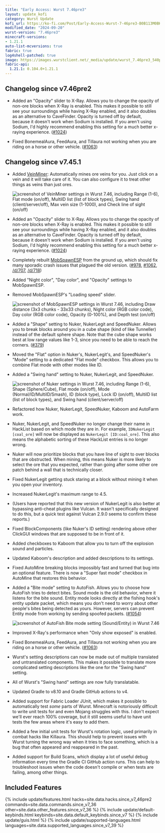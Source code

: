 ```yaml
---
title: "Early Access: Wurst 7.46pre3"
layout: update_kofi
category: Wurst Update
kofi_url: https://ko-fi.com/Post/Early-Access-Wurst-7-46pre3-B0B113M0BK
modified_date: "2024-09-20"
wurst-version: "7.46pre3"
minecraft-versions:
- 1.21.1
auto-list-mcversions: true
fabric: true
log4shell-patched: true
image: https://images.wurstclient.net/_media/update/wurst_7.46pre3_540p.webp
fabric-api:
  1.21.1: 0.104.0+1.21.1
---
```

## Changelog since v7.46pre2

- Added an "Opacity" slider to X-Ray. Allows you to change the opacity of non-ore blocks when X-Ray is enabled. This makes it possible to still see your surroundings while having X-Ray enabled, and it also doubles as an alternative to CaveFinder. Opacity is turned off by default, because it doesn't work when Sodium is installed. If you aren't using Sodium, I'd highly recommend enabling this setting for a much better x-raying experience. ([#1024](https://github.com/Wurst-Imperium/Wurst7/issues/1024))

- Fixed BonemealAura, FeedAura, and Tillaura not working when you are riding on a horse or other vehicle. ([#1063](https://github.com/Wurst-Imperium/Wurst7/issues/1063))

## Changelog since v7.45.1

- Added [VeinMiner](https://wurst.wiki/veinminer): Automatically mines ore veins for you. Just click on a vein and it will take care of it. You can also configure it to treat other things as veins than just ores.

  ![screenshot of VeinMiner settings in Wurst 7.46, including Range (1-6), Flat mode (on/off), MultiID list (list of block types), Swing hand (client/server/off), Max vein size (1-1000), and Check line of sight (on/off)](https://github.com/user-attachments/assets/2ca232ee-3cd9-4d4f-b9d0-47b02f02e620)

- Added an "Opacity" slider to X-Ray. Allows you to change the opacity of non-ore blocks when X-Ray is enabled. This makes it possible to still see your surroundings while having X-Ray enabled, and it also doubles as an alternative to CaveFinder. Opacity is turned off by default, because it doesn't work when Sodium is installed. If you aren't using Sodium, I'd highly recommend enabling this setting for a much better x-raying experience. ([#1024](https://github.com/Wurst-Imperium/Wurst7/issues/1024))

- Completely rebuilt [MobSpawnESP](https://wurst.wiki/mobspawnesp) from the ground up, which should fix many sporadic crash issues that plagued the old version. ([#978](https://github.com/Wurst-Imperium/Wurst7/issues/978), [#1062](https://github.com/Wurst-Imperium/Wurst7/issues/1062), [/d/707](https://wurstforum.net/d/707), [/d/718](https://wurstforum.net/d/718))

- Added "Night color", "Day color", and "Opacity" settings to MobSpawnESP.

- Removed MobSpawnESP's "Loading speed" slider.

  ![screenshot of MobSpawnESP settings in Wurst 7.46, including Draw distance (3x3 chunks - 33x33 chunks), Night color (RGB color code), Day color (RGB color code), Opacity (0-100%), and Depth test (on/off)](https://github.com/user-attachments/assets/d8984a4a-16af-4083-a5df-76f5995909bd)

- Added a "Shape" setting to Nuker, NukerLegit and SpeedNuker. Allows you to break blocks around you in a cube shape (kind of like Tunneller) instead of the default sphere shape. Note that the cube shape works best at low range values like 1-3, since you need to be able to reach the corners. ([#379](https://github.com/Wurst-Imperium/Wurst7/issues/379))

- Moved the "Flat" option in Nuker's, NukerLegit's, and SpeedNuker's "Mode" setting to a dedicated "Flat mode" checkbox. This allows you to combine Flat mode with other modes like ID.

- Added a "Swing hand" setting to Nuker, NukerLegit, and SpeedNuker.

  ![screenshot of Nuker settings in Wurst 7.46, including Range (1-6), Shape (Sphere/Cube), Flat mode (on/off), Mode (Normal/ID/MultiID/Smash), ID (block type), Lock ID (on/off), MultiID list (list of block types), and Swing hand (client/server/off)](https://github.com/user-attachments/assets/281790f3-4c31-4253-bbc3-aa60c825e843)

- Refactored how Nuker, NukerLegit, SpeedNuker, Kaboom and AutoFarm work.

- Nuker, NukerLegit, and SpeedNuker no longer change their name in HackList based on which mode they are in. For example, `IDNukerLegit [coal_ore]` will now be displayed as `NukerLegit [ID:coal_ore]`. This also means the alphabetic sorting of these HackList entries is no longer wrong.

- Nuker will now prioritize blocks that you have line of sight to over blocks that are obstructed. When mining, this means Nuker is more likely to select the ore that you expected, rather than going after some other ore patch behind a wall that is technically closer.

- Fixed NukerLegit getting stuck staring at a block without mining it when you open your inventory.

- Increased NukerLegit's maximum range to 4.5.

- (Users have reported that this new version of NukerLegit is also better at bypassing anti-cheat plugins like Vulcan. It wasn't specifically designed to do this, but a quick test against Vulcan 2.9.0 seems to confirm these reports.)

- Fixed BlockComponents (like Nuker's ID setting) rendering above other ClickGUI windows that are supposed to be in front of it.

- Added checkboxes to Kaboom that allow you to turn off the explosion sound and particles.

- Updated Kaboom's description and added descriptions to its settings.

- Fixed AutoMine breaking blocks impossibly fast and turned that bug into an optional feature. There is now a "Super fast mode" checkbox in AutoMine that restores this behavior.

- Added a "Bite mode" setting to AutoFish. Allows you to choose how AutoFish tries to detect bites. Sound mode is the old behavior, where it listens for the bite sound. Entity mode looks directly at the fishing hook's entity update packet, which means you don't need to worry about other people's bites being detected as yours. However, servers can prevent Entity mode from working by sending spoofed packets. ([#1054](https://github.com/Wurst-Imperium/Wurst7/pull/1054))

  ![screenshot of AutoFish Bite mode setting (Sound/Entity) in Wurst 7.46](https://github.com/user-attachments/assets/c53d7b8c-ceda-4ddf-af2a-afc917b118dd)

- Improved X-Ray's performance when "Only show exposed" is enabled.

- Fixed BonemealAura, FeedAura, and Tillaura not working when you are riding on a horse or other vehicle. ([#1063](https://github.com/Wurst-Imperium/Wurst7/issues/1063))

- Wurst's setting descriptions can now be made out of multiple translated and untranslated components. This makes it possible to translate more complicated setting descriptions like the one for the "Swing hand" setting.

- All of Wurst's "Swing hand" settings are now fully translatable.

- Updated Gradle to v8.10 and Gradle GitHub actions to v4.

- Added support for Fabric Loader JUnit, which makes it possible to automatically test _some_ parts of Wurst. Minecraft is notoriously difficult to write unit tests for and even Mojang struggles with this. I don't expect we'll ever reach 100% coverage, but it still seems useful to have unit tests the few areas where it's easy to add them.

- Added a few initial unit tests for Wurst's rotation logic, used primarily in combat hacks like Killaura. This should help to prevent issues with Wurst turning the wrong way when it tries to face something, which is a bug that often appeared and reappeared in the past.

- Added support for Build Scans, which display a lot of useful debug information every time the Gradle CI GitHub action runs. This can help to troubleshoot issues when the code doesn't compile or when tests are failing, among other things.

## Included Features

{% include update/features.html hacks=site.data.hacks.since_v7_46pre2 commands=site.data.commands.since_v7_36 other=site.data.other_features.since_v7_36 %}
{% include update/default-keybinds.html keybinds=site.data.default_keybinds.since_v7 %}
{% include update/guis.html %}
{% include update/supported-languages.html languages=site.data.supported_languages.since_v7_39 %}
